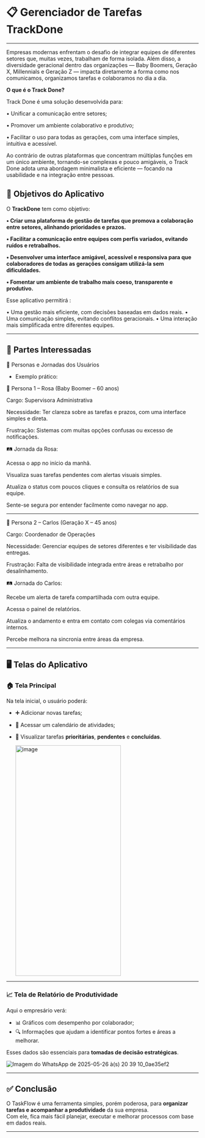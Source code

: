 # 📋 Gerenciador de Tarefas **TrackDone**

---
Empresas modernas enfrentam o desafio de integrar equipes de diferentes setores que, muitas vezes, trabalham de forma isolada. Além disso, a diversidade geracional dentro das organizações — Baby Boomers, Geração X, Millennials e Geração Z — impacta diretamente a forma como nos comunicamos, organizamos tarefas e colaboramos no dia a dia.

**O que é o Track Done?**

Track Done é uma solução desenvolvida para:

• Unificar a comunicação entre setores;

• Promover um ambiente colaborativo e produtivo;

• Facilitar o uso para todas as gerações, com uma interface simples, intuitiva e acessível.

Ao contrário de outras plataformas que concentram múltiplas funções em um único ambiente, tornando-se complexas e pouco amigáveis, o Track Done adota uma abordagem minimalista e eficiente — focando na usabilidade e na integração entre pessoas.

## 🎯 Objetivos do Aplicativo


O **TrackDone** tem como objetivo:

**•	Criar uma plataforma de gestão de tarefas que promova a colaboração entre setores, alinhando prioridades e prazos.**

**•	Facilitar a comunicação entre equipes com perfis variados, evitando ruídos e retrabalhos.**

**•	Desenvolver uma interface amigável, acessível e responsiva para que colaboradores de todas as gerações consigam utilizá-la sem dificuldades.**

**•	Fomentar um ambiente de trabalho mais coeso, transparente e produtivo.**


Esse aplicativo permitirá :

• Uma gestão mais eficiente, com decisões baseadas em dados reais.
• Uma comunicação simples, evitando conflitos geracionais.
• Uma interação mais simplificada entre diferentes equipes.

---

## 👥 Partes Interessadas

👤 Personas e Jornadas dos Usuários

- Exemplo prático:

📌 Persona 1 – Rosa (Baby Boomer – 60 anos)

Cargo: Supervisora Administrativa

Necessidade: Ter clareza sobre as tarefas e prazos, com uma interface simples e direta.

Frustração: Sistemas com muitas opções confusas ou excesso de notificações.

🛤 Jornada da Rosa:

Acessa o app no início da manhã.

Visualiza suas tarefas pendentes com alertas visuais simples.

Atualiza o status com poucos cliques e consulta os relatórios de sua equipe.

Sente-se segura por entender facilmente como navegar no app.

---

📌 Persona 2 – Carlos (Geração X – 45 anos)

Cargo: Coordenador de Operações

Necessidade: Gerenciar equipes de setores diferentes e ter visibilidade das entregas.

Frustração: Falta de visibilidade integrada entre áreas e retrabalho por desalinhamento.

🛤 Jornada do Carlos:

Recebe um alerta de tarefa compartilhada com outra equipe.

Acessa o painel de relatórios.

Atualiza o andamento e entra em contato com colegas via comentários internos.

Percebe melhora na sincronia entre áreas da empresa.

---

## 🖥️ Telas do Aplicativo

### 🏠 Tela Principal

Na tela inicial, o usuário poderá:

- ➕ Adicionar novas tarefas;
- 📆 Acessar um calendário de atividades;
- 🚩 Visualizar tarefas **prioritárias**, **pendentes** e **concluídas**.

  <img width="276" height="605" alt="image" src="https://github.com/user-attachments/assets/7ffa0965-279c-4748-8978-eb8e0646002b" />


---

### 📈 Tela de Relatório de Produtividade

Aqui o empresário verá:

- 📊 Gráficos com desempenho por colaborador;
- 🔍 Informações que ajudam a identificar pontos fortes e áreas a melhorar.

Esses dados são essenciais para **tomadas de decisão estratégicas**.

![Imagem do WhatsApp de 2025-05-26 à(s) 20 39 10_0ae35ef2](https://github.com/user-attachments/assets/88f889b9-1630-49ec-be6d-d465cec1cfd9)

---

## ✅ Conclusão

O TaskFlow é uma ferramenta simples, porém poderosa, para **organizar tarefas e acompanhar a produtividade** da sua empresa.  
Com ele, fica mais fácil planejar, executar e melhorar processos com base em dados reais.

---
